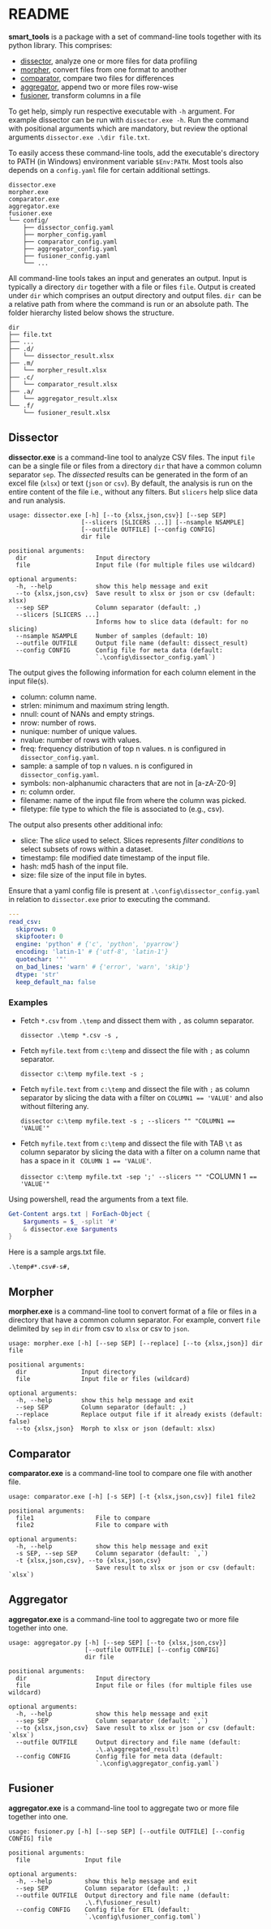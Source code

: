 # README

**smart_tools** is a package with a set of command-line tools together with its python library. This comprises:

- [dissector](#dissector), analyze one or more files for data profiling
- [morpher](#morpher), convert files from one format to another
- [comparator](#comparator), compare two files for differences
- [aggregator](#comparator), append two or more files row-wise
- [fusioner](#fusioner), transform columns in a file

To get help, simply run respective executable with `-h` argument. For example dissector can be run with `dissector.exe -h`.  Run the command with positional arguments which are mandatory, but review the optional arguments `dissector.exe .\dir file.txt`.

To easily access these command-line tools, add the executable's directory to PATH (in Windows) environment variable `$Env:PATH`. Most tools also depends on a `config.yaml` file for certain additional settings. 

```text
dissector.exe
morpher.exe
comparator.exe
aggregator.exe
fusioner.exe
└── config/
    ├── dissector_config.yaml
    ├── morpher_config.yaml
    ├── comparator_config.yaml
    ├── aggregator_config.yaml
    ├── fusioner_config.yaml
    └── ...
```

All command-line tools takes an input and generates an output. Input is typically a directory `dir` together with a file or files `file`. Output is created under `dir` which comprises an output directory and output files. `dir `can be a relative path from where the command is run or an absolute path. The folder hierarchy listed below shows the structure.

```text
dir
├── file.txt
├── ...
├── .d/
│   └── dissector_result.xlsx
├── .m/
│   └── morpher_result.xlsx
├── .c/
│   └── comparator_result.xlsx
├── .a/
│   └── aggregator_result.xlsx
└── .f/
    └── fusioner_result.xlsx
```

## Dissector

**dissector.exe** is a command-line tool to analyze CSV files. The input `file` can be a single file or files from a directory `dir` that have a common column separator `sep`. The _dissected_ results can be generated in the form of an excel file (`xlsx`) or text (`json` or `csv`). By default, the analysis is run on the entire content of the file i.e., without any filters. But `slicers` help slice data and run analysis. 


```commandline
usage: dissector.exe [-h] [--to {xlsx,json,csv}] [--sep SEP]
                    [--slicers [SLICERS ...]] [--nsample NSAMPLE]
                    [--outfile OUTFILE] [--config CONFIG]
                    dir file

positional arguments:
  dir                   Input directory
  file                  Input file (for multiple files use wildcard)

optional arguments:
  -h, --help            show this help message and exit
  --to {xlsx,json,csv}  Save result to xlsx or json or csv (default: xlsx)
  --sep SEP             Column separator (default: ,)
  --slicers [SLICERS ...]
                        Informs how to slice data (default: for no slicing)
  --nsample NSAMPLE     Number of samples (default: 10)
  --outfile OUTFILE     Output file name (default: dissect_result)
  --config CONFIG       Config file for meta data (default:
                        `.\config\dissector_config.yaml`)
```


The output gives the following information for each column element in the input file(s).

- column: column name.
- strlen: minimum and maximum string length.
- nnull: count of NANs and empty strings.
- nrow: number of rows.
- nunique: number of unique values.
- nvalue: number of rows with values.
- freq: frequency distribution of top n values. n is configured in `dissector_config.yaml`.
- sample: a sample of top n values. n is configured in `dissector_config.yaml`.
- symbols: non-alphanumic characters that are not in [a-zA-Z0-9]
- n: column order.
- filename: name of the input file from where the column was picked.
- filetype: file type to which the file is associated to (e.g., csv).

The output also presents other additional info:

- slice: The _slice_ used to select. Slices represents _filter conditions_ to select subsets of rows within a dataset.
- timestamp: file modified date timestamp of the input file.
- hash: md5 hash of the input file.
- size: file size of the input file in bytes.

Ensure that a yaml config file is present at `.\config\dissector_config.yaml` in relation to `dissector.exe` prior to executing the command.

```yaml
---
read_csv:
  skiprows: 0
  skipfooter: 0
  engine: 'python' # {'c', 'python', 'pyarrow'}
  encoding: 'latin-1' # {'utf-8', 'latin-1'}
  quotechar: '"'
  on_bad_lines: 'warn' # {'error', 'warn', 'skip'}
  dtype: 'str'
  keep_default_na: false
```

### Examples

- Fetch `*.csv` from `.\temp` and dissect them with `,` as column separator.

    `dissector .\temp *.csv -s ,`

- Fetch `myfile.text` from `c:\temp` and dissect the file with `;` as column separator.

    `dissector c:\temp myfile.text -s ;`

- Fetch `myfile.text` from `c:\temp` and dissect the file with `;` as column separator by slicing the data with a filter on `COLUMN1 == 'VALUE'` and also without filtering any.

    `dissector c:\temp myfile.text -s ; --slicers "" "COLUMN1 == 'VALUE'"`

- Fetch `myfile.text` from `c:\temp` and dissect the file with TAB `\t` as column separator by slicing the data with a filter on a column name that has a space in it    ` COLUMN 1 == 'VALUE'`.

    `dissector c:\temp myfile.txt -sep ';' --slicers "" "`COLUMN 1` == 'VALUE'"`

Using powershell, read the arguments from a text file.

```powershell
Get-Content args.txt | ForEach-Object {
    $arguments = $_ -split '#'
    & dissector.exe $arguments
}
```
Here is a sample args.txt file.

```
.\temp#*.csv#-s#,
```

## Morpher

**morpher.exe** is a command-line tool to convert format of a file or files  in a directory that have a common column separator. For example, convert `file` delimited by `sep` in `dir` from  csv to `xlsx` or csv to `json`.

```text
usage: morpher.exe [-h] [--sep SEP] [--replace] [--to {xlsx,json}] dir file

positional arguments:
  dir               Input directory
  file              Input file or files (wildcard)

optional arguments:
  -h, --help        show this help message and exit
  --sep SEP         Column separator (default: ,)
  --replace         Replace output file if it already exists (default: false)
  --to {xlsx,json}  Morph to xlsx or json (default: xlsx)
```

## Comparator

**comparator.exe** is a command-line tool to compare one file with another file.

```text
usage: comparator.exe [-h] [-s SEP] [-t {xlsx,json,csv}] file1 file2

positional arguments:
  file1                 File to compare
  file2                 File to compare with

optional arguments:
  -h, --help            show this help message and exit
  -s SEP, --sep SEP     Column separator (default: `,`)
  -t {xlsx,json,csv}, --to {xlsx,json,csv}
                        Save result to xlsx or json or csv (default: `xlsx`)
```

## Aggregator

**aggregator.exe** is a command-line tool to aggregate two or more file together into one.

```text
usage: aggregator.py [-h] [--sep SEP] [--to {xlsx,json,csv}]
                     [--outfile OUTFILE] [--config CONFIG]
                     dir file

positional arguments:
  dir                   Input directory
  file                  Input file or files (for multiple files use wildcard)

optional arguments:
  -h, --help            show this help message and exit
  --sep SEP             Column separator (default: `,`)
  --to {xlsx,json,csv}  Save result to xlsx or json or csv (default: `xlsx`)
  --outfile OUTFILE     Output directory and file name (default:
                        .\.a\aggregated_result)
  --config CONFIG       Config file for meta data (default:
                        `.\config\aggregator_config.yaml`)
```

## Fusioner

**aggregator.exe** is a command-line tool to aggregate two or more file together into one.

```text
usage: fusioner.py [-h] [--sep SEP] [--outfile OUTFILE] [--config CONFIG] file

positional arguments:
  file               Input file

optional arguments:
  -h, --help         show this help message and exit
  --sep SEP          Column separator (default: ,)
  --outfile OUTFILE  Output directory and file name (default:
                     .\.f\fusioner_result)
  --config CONFIG    Config file for ETL (default:
                     `.\config\fusioner_config.toml`)

```
